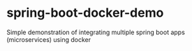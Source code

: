 # spring-boot-docker-demo
Simple demonstration of integrating multiple spring boot apps (microservices) using docker
